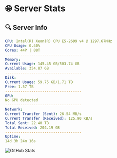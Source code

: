 # 🌐 Server Stats
## 🔍 Server Info
```yaml
CPU: Intel(R) Xeon(R) CPU E5-2699 v4 @ 1297.67MHz
CPU Usage: 0.40%
Cores: 44P | 88T
-----------------------------------
Memory:
Current Usage: 145.45 GB/503.74 GB
Available: 354.87 GB
-----------------------------------
Disk:
Current Usage: 59.75 GB/1.71 TB
Free: 1.57 TB
-----------------------------------
GPU:
No GPU detected
-----------------------------------
Network:
Current Transfer (Sent): 26.54 MB/s
Current Transfer (Received): 125.90 KB/s
Total Sent: 22.40 TB
Total Received: 204.19 GB
-----------------------------------
Uptime:
14d 3h 24m 16s
```
![GitHub Stats](https://img.shields.io/badge/Updated-2025-03-22_00:47:05-blue)